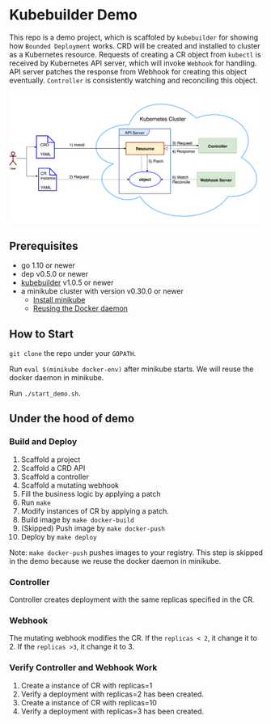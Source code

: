 # Kubebuilder Demo

This repo is a demo project, which is scaffoled by `kubebuilder` for showing how `Bounded Deployment` works. CRD will be created and installed to cluster as a Kubernetes resource. Requests of creating a CR object from `kubectl` is received by Kubernetes API server, which will invoke `Webhook` for handling. API server patches the response from Webhook for creating this object eventually. `Controller` is consistently watching and reconciling this object.

![Demo diagram](./doc/kubebuilder-demo.png?raw=true)

## Prerequisites

- go 1.10 or newer
- dep v0.5.0 or newer
- [kubebuilder](https://github.com/kubernetes-sigs/kubebuilder#installalation) v1.0.5 or newer
- a minikube cluster with version v0.30.0 or newer
  - [Install minikube](https://kubernetes.io/docs/tasks/tools/install-minikube/)
  - [Reusing the Docker daemon](https://kubernetes.io/docs/setup/minikube/#reusing-the-docker-daemon)

## How to Start

`git clone` the repo under your `GOPATH`.

Run `eval $(minikube docker-env)` after minikube starts.
We will reuse the docker daemon in minikube.

Run `./start_demo.sh`.

## Under the hood of demo

### Build and Deploy

1) Scaffold a project
1) Scaffold a CRD API
1) Scaffold a controller
1) Scaffold a mutating webhook
1) Fill the business logic by applying a patch
1) Run `make`
1) Modify instances of CR by applying a patch.
1) Build image by `make docker-build`
1) (Skipped) Push image by `make docker-push`
1) Deploy by `make deploy`

Note: `make docker-push` pushes images to your registry.
This step is skipped in the demo because we reuse the docker daemon in minikube.

### Controller

Controller creates deployment with the same replicas specified in the CR.

### Webhook

The mutating webhook modifies the CR.
If the `replicas < 2`, it change it to 2.
If the `replicas >3`, it change it to 3.

### Verify Controller and Webhook Work

1) Create a instance of CR with replicas=1
1) Verify a deployment with replicas=2 has been created.
1) Create a instance of CR with replicas=10
1) Verify a deployment with replicas=3 has been created.
